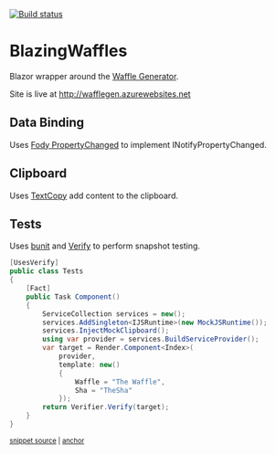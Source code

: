 [![Build status](https://ci.appveyor.com/api/projects/status/auc0ev6wgxs7dexo/branch/master?svg=true)](https://ci.appveyor.com/project/gbiellem/blazingwaffles/branch/master)


# BlazingWaffles

Blazor wrapper around the [Waffle Generator](https://github.com/SimonCropp/WaffleGenerator).

Site is live at http://wafflegen.azurewebsites.net


## Data Binding

Uses [Fody PropertyChanged](https://github.com/Fody/PropertyChanged) to implement INotifyPropertyChanged.


## Clipboard

Uses [TextCopy](https://github.com/CopyText/TextCopy) add content to the clipboard.


## Tests

Uses [bunit](https://bunit.egilhansen.com/) and [Verify](https://github.com/VerifyTests/Verify) to perform snapshot testing.

<!-- snippet: Tests -->
<a id='snippet-tests'></a>
```cs
[UsesVerify]
public class Tests
{
    [Fact]
    public Task Component()
    {
        ServiceCollection services = new();
        services.AddSingleton<IJSRuntime>(new MockJSRuntime());
        services.InjectMockClipboard();
        using var provider = services.BuildServiceProvider();
        var target = Render.Component<Index>(
            provider,
            template: new()
            {
                Waffle = "The Waffle",
                Sha = "TheSha"
            });
        return Verifier.Verify(target);
    }
}
```
<sup><a href='/src/Tests/Tests.cs#L10-L33' title='Snippet source file'>snippet source</a> | <a href='#snippet-tests' title='Start of snippet'>anchor</a></sup>
<!-- endSnippet -->
